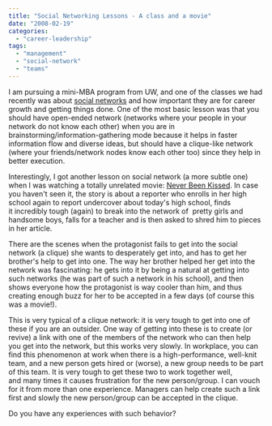 ```yaml
---
title: "Social Networking Lessons - A class and a movie"
date: "2008-02-19"
categories: 
  - "career-leadership"
tags: 
  - "management"
  - "social-network"
  - "teams"
---
```


I am pursuing a mini-MBA program from UW, and one of the classes we had recently was about [social networks](http://en.wikipedia.org/wiki/Social_network "http://en.wikipedia.org/wiki/Social_network") and how important they are for career growth and getting things done. One of the most basic lesson was that you should have open-ended network (networks where your people in your network do not know each other) when you are in brainstorming/information-gathering mode because it helps in faster information flow and diverse ideas, but should have a clique-like network (where your friends/network nodes know each other too) since they help in better execution.

Interestingly, I got another lesson on social network (a more subtle one) when I was watching a totally unrelated movie: [Never Been Kissed](http://www.imdb.com/title/tt0151738/ "http://www.imdb.com/title/tt0151738/"). In case you haven't seen it, the story is about a reporter who enrolls in her high school again to report undercover about today's high school, finds it incredibly tough (again) to break into the network of  pretty girls and handsome boys, falls for a teacher and is then asked to shred him to pieces in her article.

There are the scenes when the protagonist fails to get into the social network (a clique) she wants to desperately get into, and has to get her brother's help to get into one. The way her brother helped her get into the network was fascinating: he gets into it by being a natural at getting into such networks (he was part of such a network in his school), and then shows everyone how the protagonist is way cooler than him, and thus creating enough buzz for her to be accepted in a few days (of course this was a movie!).

This is very typical of a clique network: it is very tough to get into one of these if you are an outsider. One way of getting into these is to create (or revive) a link with one of the members of the network who can then help you get into the network, but this works very slowly. In workplace, you can find this phenomenon at work when there is a high-performance, well-knit team, and a new person gets hired or (worse), a new group needs to be part of this team. It is very tough to get these two to work together well, and many times it causes frustration for the new person/group. I can vouch for it from more than one experience. Managers can help create such a link first and slowly the new person/group can be accepted in the clique.

Do you have any experiences with such behavior?
